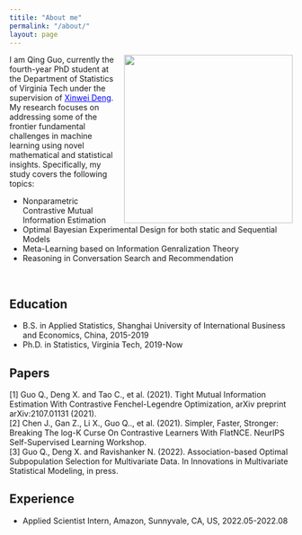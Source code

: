 ```yaml
---
titile: "About me"
permalink: "/about/"
layout: page
---
```


<img src="https://github.com/qingguo666/qingguo666.github.io/blob/master/image/myphoto.png" align="right" width="300px"/>

I am Qing Guo, currently the fourth-year PhD student at the Department of Statistics of Virginia Tech 
under the supervision of <a href="https://xwdeng80.github.io" style="color:blue"><u>Xinwei Deng</u></a>.
<br />
My research focuses on addressing some of the frontier fundamental challenges in machine learning using
novel mathematical and statistical insights. Specifically, my study covers the following topics:

* Nonparametric Contrastive Mutual Information Estimation
* Optimal Bayesian Experimental Design for both static and Sequential Models
* Meta-Learning based on Information Genralization Theory
* Reasoning in Conversation Search and Recommendation

<br clear="right"/>

## Education
* B.S. in Applied Statistics, Shanghai University of International Business and Economics, China, 2015-2019
* Ph.D. in Statistics, Virginia Tech, 2019-Now

## Papers
[1] Guo Q., Deng X. and Tao C., et al. (2021). Tight Mutual Information Estimation With Contrastive 
Fenchel-Legendre Optimization, arXiv preprint arXiv:2107.01131 (2021).
<br />
[2] Chen J., Gan Z., Li X., Guo Q.., et al. (2021). Simpler, Faster, Stronger: 
Breaking The log-K Curse On Contrastive Learners With FlatNCE. NeurIPS Self-Supervised Learning Workshop.
<br />
[3] Guo Q., Deng X. and Ravishanker N. (2022).  Association-based Optimal Subpopulation Selection for 
Multivariate Data. In Innovations in Multivariate Statistical Modeling, in press. 

## Experience
* Applied Scientist Intern, Amazon, Sunnyvale, CA, US, 2022.05-2022.08




